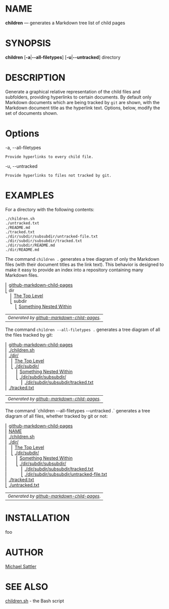 # NAME

**children** — generates a Markdown tree list of child pages

# SYNOPSIS

**children** \[**-a**|**--all-filetypes**] [**-u**|**--untracked**] directory

# DESCRIPTION

Generate a graphical relative representation of the child files and subfolders, providing hyperlinks to certain documents. By default only Markdown documents which are being tracked by `git` are shown, with the Markdown document title as the hyperlink text. Options, below, modify the set of documents shown.

# Options

-a, --all-filetypes

	Provide hyperlinks to every child file.

-u, --untracked

	Provide hyperlinks to files not tracked by git.

# EXAMPLES

For a directory with the following contents:

```
./children.sh
./untracked.txt
./README.md
./tracked.txt
./dir/subdir/subsubdir/untracked-file.txt
./dir/subdir/subsubdir/tracked.txt
./dir/subdir/README.md
./dir/README.md
```

The command `children .` generates a tree diagram of only the Markdown files (with their document titles as the link text). This behavior is designed to make it easy to provide an index into a repository containing many Markdown files.

<!-- github-markdown-child-pages-start -->
&#9122; [github-markdown-child-pages](./README.md)<br>
&#9123; dir<br>
&nbsp;&nbsp;&nbsp;&nbsp;&#9122; [The Top Level](./dir/README.md)<br>
&nbsp;&nbsp;&nbsp;&nbsp;&#9123; subdir<br>
&nbsp;&nbsp;&nbsp;&nbsp;&nbsp;&nbsp;&nbsp;&nbsp;&#9123; [Something Nested Within](./dir/subdir/README.md)<br>
<table><tr><td><small><i>Generated by <a href="https://github.com/mickeys/github-markdown-child-pages?ts=4">github-markdown-child-pages</a></i>.</small></td></tr></table>
<!-- github-markdown-child-pages-end -->

The command `children --all-filetypes .` generates a tree diagram of all the files tracked by git:

<!-- github-markdown-child-pages-start -->
&#9122; [github-markdown-child-pages](./README.md)<br>
&#9122; [./children.sh](./children.sh)<br>
&#9122; [./dir/](./dir/)<br>
&#9122;&nbsp;&nbsp;&nbsp;&#9122; [The Top Level](./dir/README.md)<br>
&#9122;&nbsp;&nbsp;&nbsp;&#9123; [./dir/subdir/](./dir/subdir/)<br>
&#9122;&nbsp;&nbsp;&nbsp;&nbsp;&nbsp;&nbsp;&nbsp;&#9122; [Something Nested Within](./dir/subdir/README.md)<br>
&#9122;&nbsp;&nbsp;&nbsp;&nbsp;&nbsp;&nbsp;&nbsp;&#9123; [./dir/subdir/subsubdir/](./dir/subdir/subsubdir/)<br>
&#9122;&nbsp;&nbsp;&nbsp;&nbsp;&nbsp;&nbsp;&nbsp;&nbsp;&nbsp;&nbsp;&nbsp;&#9122; [./dir/subdir/subsubdir/tracked.txt](./dir/subdir/subsubdir/tracked.txt)<br>
&#9122; [./tracked.txt](./tracked.txt)<br>
<table><tr><td><small><i>Generated by <a href="https://github.com/mickeys/github-markdown-child-pages?ts=4">github-markdown-child-pages</a></i>.</small></td></tr></table>
<!-- github-markdown-child-pages-end -->
The command `children --all-filetypes --untracked .` generates a tree diagram of all files, whether tracked by git or not:

<!-- github-markdown-child-pages-start -->
&#9122; [github-markdown-child-pages](./README.md)<br>
&#9122; [NAME](./children.1.md)<br>
&#9122; [./children.sh](./children.sh)<br>
&#9122; [./dir/](./dir/)<br>
&#9122;&nbsp;&nbsp;&nbsp;&#9122; [The Top Level](./dir/README.md)<br>
&#9122;&nbsp;&nbsp;&nbsp;&#9123; [./dir/subdir/](./dir/subdir/)<br>
&#9122;&nbsp;&nbsp;&nbsp;&nbsp;&nbsp;&nbsp;&nbsp;&#9122; [Something Nested Within](./dir/subdir/README.md)<br>
&#9122;&nbsp;&nbsp;&nbsp;&nbsp;&nbsp;&nbsp;&nbsp;&#9123; [./dir/subdir/subsubdir/](./dir/subdir/subsubdir/)<br>
&#9122;&nbsp;&nbsp;&nbsp;&nbsp;&nbsp;&nbsp;&nbsp;&nbsp;&nbsp;&nbsp;&nbsp;&#9122; [./dir/subdir/subsubdir/tracked.txt](./dir/subdir/subsubdir/tracked.txt)<br>
&#9122;&nbsp;&nbsp;&nbsp;&nbsp;&nbsp;&nbsp;&nbsp;&nbsp;&nbsp;&nbsp;&nbsp;&#9123; [./dir/subdir/subsubdir/untracked-file.txt](./dir/subdir/subsubdir/untracked-file.txt)<br>
&#9122; [./tracked.txt](./tracked.txt)<br>
&#9123; [./untracked.txt](./untracked.txt)<br>
<table><tr><td><small><i>Generated by <a href="https://github.com/mickeys/github-markdown-child-pages?ts=4">github-markdown-child-pages</a></i>.</small></td></tr></table>
<!-- github-markdown-child-pages-end -->

<!--
# FILES
-->

<!--
# ENVIRONMENT
-->

<!--
# BUGS

See GitHub Issues: <https://github.com/[owner]/[repo]/issues>
-->

# INSTALLATION

foo

# AUTHOR

[Michael Sattler](https://github.com/mickeys/)

# SEE ALSO

[children.sh](./children.sh) - the Bash script
